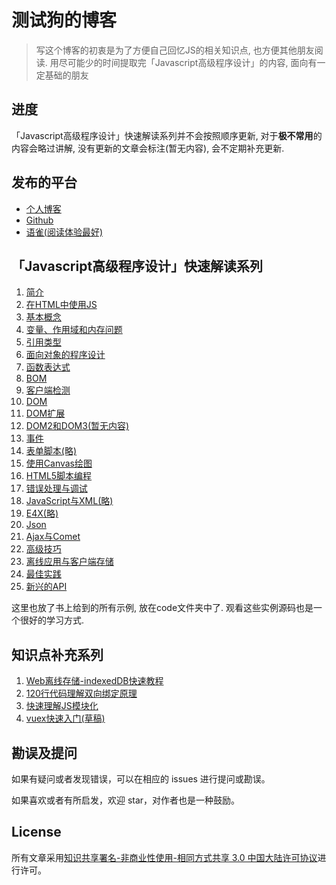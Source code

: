 # 测试狗的博客
> 写这个博客的初衷是为了方便自己回忆JS的相关知识点, 也方便其他朋友阅读. 用尽可能少的时间提取完「Javascript高级程序设计」的内容, 面向有一定基础的朋友

## 进度

「Javascript高级程序设计」快速解读系列并不会按照顺序更新, 对于**极不常用**的内容会略过讲解, 没有更新的文章会标注(暂无内容), 会不定期补充更新.


## 发布的平台

* [个人博客](https://thinkerchan.com/categories/Javascript/)
* [Github](https://github.com/thinkerchan/blog)
* [语雀(阅读体验最好)](https://www.yuque.com/testdog/jsbook)


## 「Javascript高级程序设计」快速解读系列
1. [简介](https://github.com/thinkerchan/blog/issues/1)
2. [在HTML中使用JS](https://github.com/thinkerchan/blog/issues/2)
3. [基本概念](https://github.com/thinkerchan/blog/issues/3)
4. [变量、作用域和内存问题](https://github.com/thinkerchan/blog/issues/4)
5. [引用类型](https://github.com/thinkerchan/blog/issues/5)
6. [面向对象的程序设计](https://github.com/thinkerchan/blog/issues/6)
7. [函数表达式](https://github.com/thinkerchan/blog/issues/7)
8. [BOM](https://github.com/thinkerchan/blog/issues/8)
9. [客户端检测](https://github.com/thinkerchan/blog/issues/9)
10. [DOM](https://github.com/thinkerchan/blog/issues/10)
11. [DOM扩展](https://github.com/thinkerchan/blog/issues/11)
12. [DOM2和DOM3(暂无内容)](#)
13. [事件](https://github.com/thinkerchan/blog/issues/13)
14. [表单脚本(略)](#)
15. [使用Canvas绘图](https://github.com/thinkerchan/blog/issues/15)
16. [HTML5脚本编程](https://github.com/thinkerchan/blog/issues/16)
17. [错误处理与调试](https://github.com/thinkerchan/blog/issues/17)
18. [JavaScript与XML(略)](https://github.com/thinkerchan/blog/issues/18)
19. [E4X(略)](https://github.com/thinkerchan/blog/issues/19)
20. [Json](https://github.com/thinkerchan/blog/issues/20)
21. [Ajax与Comet](https://github.com/thinkerchan/blog/issues/21)
22. [高级技巧](https://github.com/thinkerchan/blog/issues/22)
23. [离线应用与客户端存储](https://github.com/thinkerchan/blog/issues/23)
24. [最佳实践](https://github.com/thinkerchan/blog/issues/24)
25. [新兴的API](https://github.com/thinkerchan/blog/issues/25)

这里也放了书上给到的所有示例, 放在code文件夹中了. 观看这些实例源码也是一个很好的学习方式.

## 知识点补充系列
1. [Web离线存储-indexedDB快速教程](https://github.com/thinkerchan/blog/issues/26)
2. [120行代码理解双向绑定原理](https://github.com/thinkerchan/blog/issues/27)
3. [快速理解JS模块化](https://github.com/thinkerchan/blog/issues/28)
4. [vuex快速入门(草稿)](https://github.com/thinkerchan/blog/issues/29)

## 勘误及提问

如果有疑问或者发现错误，可以在相应的 issues 进行提问或勘误。

如果喜欢或者有所启发，欢迎 star，对作者也是一种鼓励。

## License

所有文章采用[知识共享署名-非商业性使用-相同方式共享 3.0 中国大陆许可协议](http://creativecommons.org/licenses/by-nc-sa/3.0/cn/)进行许可。
